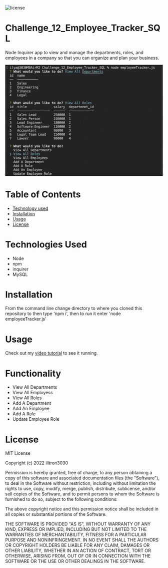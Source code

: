  ![license](https://img.shields.io/static/v1?label=license&message=MIT&color=brightgreen)

# Challenge_12_Employee_Tracker_SQL
Node Inquirer app to view and manage the departments, roles, and employees in a company so that you can organize and plan your business.

![SAMPLE](assets/images/screenshot.png)

# Table of Contents 

* [Technology used](#Technology%20used)
* [Installation](#Installation)
* [Usage](#Usage)
* [License](#License)

# Technologies Used

* Node
* npm
* inquirer
* MySQL

# Installation 

From the command line change directory to where you cloned this repository to then type 'npm i', then to run it enter 'node employeeTracker.js'

# Usage
Check out my [video tutorial](https://drive.google.com/file/d/19py3mz-mGpiBMoSpCJcP0W_KyAzuTbhJ/view?usp=sharing) to see it running.

# Functionality
* View All Departments
* View All Employess
* View All Roles
* Add A Department
* Add An Employee
* Add A Role
* Update Employee Role

# License
MIT License

Copyright (c) 2022 illtron3030

Permission is hereby granted, free of charge, to any person obtaining a copy 
of this software and associated documentation files (the "Software"), to deal
in the Software without restriction, including without limitation the rights
to use, copy, modify, merge, publish, distribute, sublicense, and/or sell
copies of the Software, and to permit persons to whom the Software is
furnished to do so, subject to the following conditions:

The above copyright notice and this permission notice shall be included in all
copies or substantial portions of the Software.

THE SOFTWARE IS PROVIDED "AS IS", WITHOUT WARRANTY OF ANY KIND, EXPRESS OR
IMPLIED, INCLUDING BUT NOT LIMITED TO THE WARRANTIES OF MERCHANTABILITY,
FITNESS FOR A PARTICULAR PURPOSE AND NONINFRINGEMENT. IN NO EVENT SHALL THE
AUTHORS OR COPYRIGHT HOLDERS BE LIABLE FOR ANY CLAIM, DAMAGES OR OTHER
LIABILITY, WHETHER IN AN ACTION OF CONTRACT, TORT OR OTHERWISE, ARISING FROM,
OUT OF OR IN CONNECTION WITH THE SOFTWARE OR THE USE OR OTHER DEALINGS IN THE
SOFTWARE.